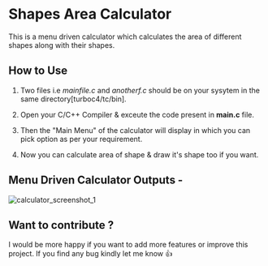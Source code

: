 # Shapes Area Calculator

This is a menu driven calculator which calculates the area of different shapes along with their shapes. 

## How to Use 

1. Two files i.e *mainfile.c* and *anotherf.c* should be on your sysytem in the same directory[turboc4/tc/bin].

2. Open your C/C++ Compiler & exceute the code present in **main.c** file. 

3. Then the "Main Menu" of the calculator will display in which you can pick option as per your requirement.

4. Now you can calculate area of shape & draw it's shape too if you want. 

## Menu Driven Calculator Outputs -

![calculator_screenshot_1](https://user-images.githubusercontent.com/37152406/71667308-919ddc00-2d8a-11ea-91b0-01edbeb68cbd.JPG)

## Want to contribute ?

I would be more happy if you want to add more features or improve this project. If you find any bug kindly let me know :+1: 
